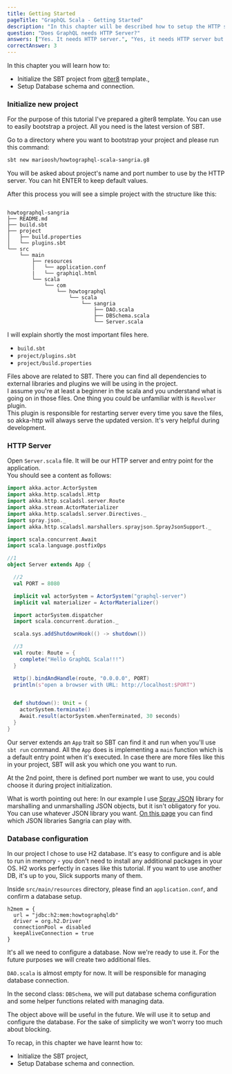 ```yaml
---
title: Getting Started
pageTitle: "GraphQL Scala - Getting Started"
description: "In this chapter will be described how to setup the HTTP server, install all dependencies and setup the database."
question: "Does GraphQL needs HTTP Server?"
answers: ["Yes. It needs HTTP server.", "Yes, it needs HTTP server but some of features can be used without that", "No, but it strictly recommended to use. Without HTTP layer, GraphQL is losing some of its features.","No, GraphQL is a specification and it's far from transport protocol. You can use HTTP, Websockets, sockets or even use it internally in you application." ]
correctAnswer: 3
---
```


In this chapter you will learn how to:
* Initialize the SBT project from [giter8](http://www.foundweekends.org/giter8/) template.,
* Setup Database schema and connection.

### Initialize new project

For the purpose of this tutorial I've prepared a giter8 template. You can use to easily bootstrap a project. All you need is the latest version of SBT.

<Instruction>

Go to a directory where you want to bootstrap your project and please run this command:

```bash
sbt new marioosh/howtographql-scala-sangria.g8
```

</Instruction>

You will be asked about project's name and port number to use by the HTTP server. You can hit ENTER to keep default values.  
  
After this process you will see a simple project with the structure like this:

```

howtographql-sangria
├── README.md
├── build.sbt
├── project
│   ├── build.properties
│   └── plugins.sbt
└── src
    └── main
        ├── resources
        │   └── application.conf
        |   └── graphiql.html
        └── scala
            └── com
                └── howtographql
                    └── scala
                        └── sangria
                            ├── DAO.scala
                            ├── DBSchema.scala
                            └── Server.scala
```

I will explain shortly the most important files here.

  - `build.sbt`
  - `project/plugins.sbt`
  - `project/build.properties`

Files above are related to SBT. There you can find all dependencies to external libraries and plugins we will be using in the project.  
I assume you're at least a beginner in the scala and you understand what is going on in those files. One thing you could be unfamiliar with is `Revolver` plugin.  
This plugin is responsible for restarting server every time you save the files, so akka-http will always serve the updated version. It's very helpful during development.  



### HTTP Server

<Instruction>

Open `Server.scala` file. It will be our HTTP server and entry point for the application.  
You should see a content as follows:

```scala
import akka.actor.ActorSystem
import akka.http.scaladsl.Http
import akka.http.scaladsl.server.Route
import akka.stream.ActorMaterializer
import akka.http.scaladsl.server.Directives._
import spray.json._
import akka.http.scaladsl.marshallers.sprayjson.SprayJsonSupport._

import scala.concurrent.Await
import scala.language.postfixOps

//1
object Server extends App {

  //2
  val PORT = 8080

  implicit val actorSystem = ActorSystem("graphql-server")
  implicit val materializer = ActorMaterializer()

  import actorSystem.dispatcher
  import scala.concurrent.duration._

  scala.sys.addShutdownHook(() -> shutdown())

  //3
  val route: Route = {
    complete("Hello GraphQL Scala!!!")
  }

  Http().bindAndHandle(route, "0.0.0.0", PORT)
  println(s"open a browser with URL: http://localhost:$PORT")


  def shutdown(): Unit = {
    actorSystem.terminate()
    Await.result(actorSystem.whenTerminated, 30 seconds)
  }
}

```

</Instruction>

Our server extends an `App` trait so SBT can find it and run when you'll use `sbt run` command. All the `App` does is implementing a `main` function which is a default entry point when it's executed. In case there are more files like this in your project, SBT will ask you which one you want to run.

At the 2nd point, there is defined port number we want to use, you could choose it during project initialization.

What is worth pointing out here: In our example I use [Spray JSON](https://github.com/spray/spray-json) library for marshalling and unmarshalling JSON objects, but it isn't obligatory for you. You can use whatever JSON library you want. [On this page](http://sangria-graphql.org/download/) you can find which JSON libraries Sangria can play with.

### Database configuration

In our project I chose to use H2 database. It's easy to configure and is able to run in memory - you don't need to install any additional packages in your OS. H2 works perfectly in cases like this tutorial. If you want to use another DB, it's up to you, Slick supports many of them.

<Instruction>

Inside `src/main/resources` directory, please find an `application.conf`, and confirm a database setup.

```
h2mem = {
  url = "jdbc:h2:mem:howtographqldb"
  driver = org.h2.Driver
  connectionPool = disabled
  keepAliveConnection = true
}
```

</Instruction>

It's all we need to configure a database. Now we're ready to use it. For the future purposes we will create two additional files.

`DAO.scala` is almost empty for now. It will be responsible for managing database connection.

In the second class: `DBSchema`, we will put database schema configuration and some helper functions related with managing data.

</Instruction>

The object above will be useful in the future. We will use it to setup and configure the database. For the sake of simplicity we won't worry too much about blocking.

To recap, in this chapter we have learnt how to:
* Initialize the SBT project,
* Setup Database schema and connection.
